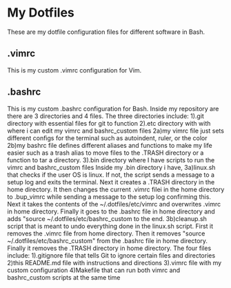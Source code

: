 # My Dotfiles
These are my dotfile configuration files for different software in Bash.
## .vimrc
This is my custom .vimrc configuration for Vim.
## .bashrc
This is my custom .bashrc configuration for Bash.
Inside my repository are there are 3 directories and 4 files.
The three directories include:
1).git directory with essential files for git to function
2).etc directory with with where i can edit my vimrc and bashrc\_custom files
2a)my vimrc file just sets different configs for the terminal such as autoindent, ruler, or the color
2b)my bashrc file defines different aliases and functions to make my life easier such as a trash alias to move files to the .TRASH directory or a function to tar a directory.
3).bin directory where I have scripts to run the vimrc and bashrc\_custom files
Inside my .bin directory i have,
3a)linux.sh that checks if the user OS is linux. If not, the script sends a message to a setup log and exits the terminal. Next it creates a .TRASH directory in the home directory. It then changes the current .vimrc filei in the home directory to .bup\_vimrc while sending a message to the setup log confirming this. Next it takes the contents of the ~/.dotfiles/etc/vimrc and overwrites .vimrc in home directory. Finally it goes to the .bashrc file in home directory and adds "source ~/.dotfiles/etc/bashrc\_custom to the end.
3b)cleanup.sh script that is meant to undo everything done in the linux.sh script. First it removes the .vimrc file from home directory. Then it removes "source ~/.dotfiles/etc/bashrc\_custom" from the .bashrc file in home directory. Finally it removes the .TRASH directory in home directory.
The four files include:
1).gitignore file that tells Git to ignore certain files and directories
2)this README.md file with instructions and directions
3).vimrc file with my custom configuration
4)Makefile that can run both vimrc and bashrc\_custom scripts at the same time

